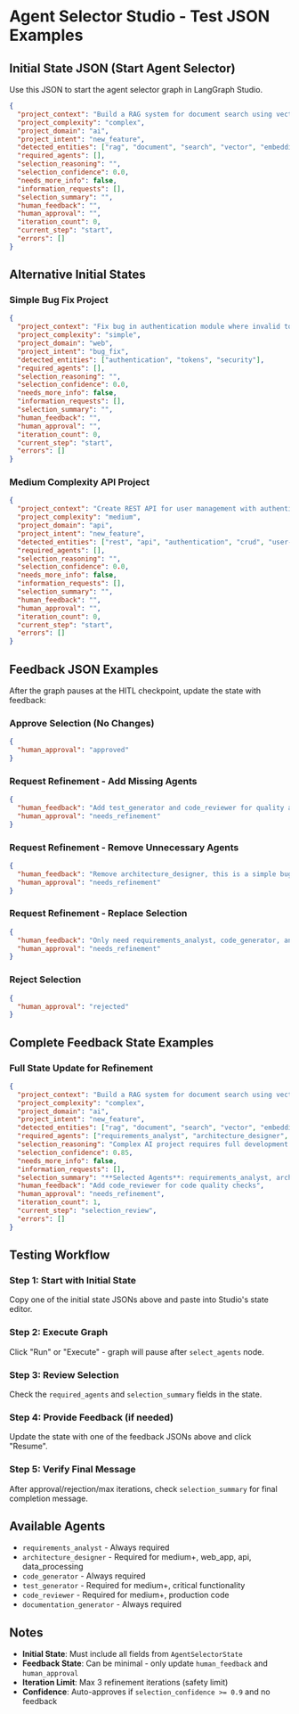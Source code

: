 # Agent Selector Studio - Test JSON Examples

## Initial State JSON (Start Agent Selector)

Use this JSON to start the agent selector graph in LangGraph Studio.

```json
{
  "project_context": "Build a RAG system for document search using vector embeddings and Qdrant database",
  "project_complexity": "complex",
  "project_domain": "ai",
  "project_intent": "new_feature",
  "detected_entities": ["rag", "document", "search", "vector", "embeddings", "qdrant"],
  "required_agents": [],
  "selection_reasoning": "",
  "selection_confidence": 0.0,
  "needs_more_info": false,
  "information_requests": [],
  "selection_summary": "",
  "human_feedback": "",
  "human_approval": "",
  "iteration_count": 0,
  "current_step": "start",
  "errors": []
}
```

## Alternative Initial States

### Simple Bug Fix Project
```json
{
  "project_context": "Fix bug in authentication module where invalid tokens are accepted",
  "project_complexity": "simple",
  "project_domain": "web",
  "project_intent": "bug_fix",
  "detected_entities": ["authentication", "tokens", "security"],
  "required_agents": [],
  "selection_reasoning": "",
  "selection_confidence": 0.0,
  "needs_more_info": false,
  "information_requests": [],
  "selection_summary": "",
  "human_feedback": "",
  "human_approval": "",
  "iteration_count": 0,
  "current_step": "start",
  "errors": []
}
```

### Medium Complexity API Project
```json
{
  "project_context": "Create REST API for user management with authentication and CRUD operations",
  "project_complexity": "medium",
  "project_domain": "api",
  "project_intent": "new_feature",
  "detected_entities": ["rest", "api", "authentication", "crud", "user-management"],
  "required_agents": [],
  "selection_reasoning": "",
  "selection_confidence": 0.0,
  "needs_more_info": false,
  "information_requests": [],
  "selection_summary": "",
  "human_feedback": "",
  "human_approval": "",
  "iteration_count": 0,
  "current_step": "start",
  "errors": []
}
```

## Feedback JSON Examples

After the graph pauses at the HITL checkpoint, update the state with feedback:

### Approve Selection (No Changes)
```json
{
  "human_approval": "approved"
}
```

### Request Refinement - Add Missing Agents
```json
{
  "human_feedback": "Add test_generator and code_reviewer for quality assurance",
  "human_approval": "needs_refinement"
}
```

### Request Refinement - Remove Unnecessary Agents
```json
{
  "human_feedback": "Remove architecture_designer, this is a simple bug fix",
  "human_approval": "needs_refinement"
}
```

### Request Refinement - Replace Selection
```json
{
  "human_feedback": "Only need requirements_analyst, code_generator, and documentation_generator for this simple project",
  "human_approval": "needs_refinement"
}
```

### Reject Selection
```json
{
  "human_approval": "rejected"
}
```

## Complete Feedback State Examples

### Full State Update for Refinement
```json
{
  "project_context": "Build a RAG system for document search using vector embeddings and Qdrant database",
  "project_complexity": "complex",
  "project_domain": "ai",
  "project_intent": "new_feature",
  "detected_entities": ["rag", "document", "search", "vector", "embeddings", "qdrant"],
  "required_agents": ["requirements_analyst", "architecture_designer", "code_generator", "test_generator", "documentation_generator"],
  "selection_reasoning": "Complex AI project requires full development lifecycle",
  "selection_confidence": 0.85,
  "needs_more_info": false,
  "information_requests": [],
  "selection_summary": "**Selected Agents**: requirements_analyst, architecture_designer, code_generator, test_generator, documentation_generator",
  "human_feedback": "Add code_reviewer for code quality checks",
  "human_approval": "needs_refinement",
  "iteration_count": 1,
  "current_step": "selection_review",
  "errors": []
}
```

## Testing Workflow

### Step 1: Start with Initial State
Copy one of the initial state JSONs above and paste into Studio's state editor.

### Step 2: Execute Graph
Click "Run" or "Execute" - graph will pause after `select_agents` node.

### Step 3: Review Selection
Check the `required_agents` and `selection_summary` fields in the state.

### Step 4: Provide Feedback (if needed)
Update the state with one of the feedback JSONs above and click "Resume".

### Step 5: Verify Final Message
After approval/rejection/max iterations, check `selection_summary` for final completion message.

## Available Agents

- `requirements_analyst` - Always required
- `architecture_designer` - Required for medium+, web_app, api, data_processing
- `code_generator` - Always required
- `test_generator` - Required for medium+, critical functionality
- `code_reviewer` - Required for medium+, production code
- `documentation_generator` - Always required

## Notes

- **Initial State**: Must include all fields from `AgentSelectorState`
- **Feedback State**: Can be minimal - only update `human_feedback` and `human_approval`
- **Iteration Limit**: Max 3 refinement iterations (safety limit)
- **Confidence**: Auto-approves if `selection_confidence >= 0.9` and no feedback

